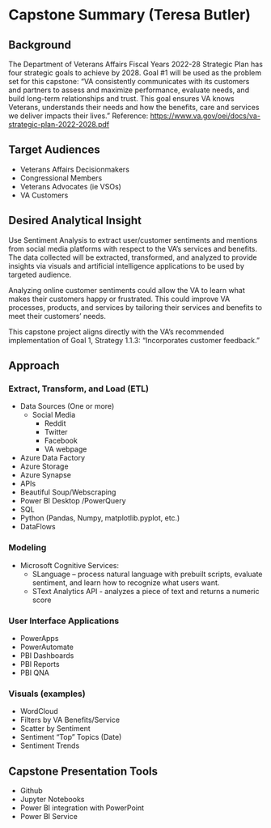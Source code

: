 # Capstone Summary (Teresa Butler)
## Background
The Department of Veterans Affairs Fiscal Years 2022-28 Strategic Plan has four strategic goals to achieve by 2028.  Goal #1 will be used as the problem set for this capstone: “VA consistently communicates with its customers and partners to assess and maximize performance, evaluate needs, and build long-term relationships and trust.  This goal ensures VA knows Veterans, understands their needs and how the benefits, care and services we deliver impacts their lives.”  Reference:  https://www.va.gov/oei/docs/va-strategic-plan-2022-2028.pdf 

## Target Audiences
- Veterans Affairs Decisionmakers
- Congressional Members
- Veterans Advocates (ie VSOs)
- VA Customers

## Desired Analytical Insight
Use Sentiment Analysis to extract user/customer sentiments and mentions from social media platforms with respect to the VA’s services and benefits.  The data collected will be extracted, transformed, and analyzed to provide insights via visuals and artificial intelligence applications to be used by targeted audience. 

Analyzing online customer sentiments could allow the VA to learn what makes their customers happy or frustrated.  This could improve VA processes, products, and services by tailoring their services and benefits to meet their customers’ needs.  

This capstone project aligns directly with the VA’s recommended implementation of Goal 1, Strategy 1.1.3:  “Incorporates customer feedback.” 

## Approach
### Extract, Transform, and Load (ETL)
- Data Sources (One or more)
    - Social Media
        - Reddit
        - Twitter
        - Facebook
        - VA webpage
- Azure Data Factory
- Azure Storage
- Azure Synapse
- APIs
- Beautiful Soup/Webscraping
- Power BI Desktop /PowerQuery
- SQL
- Python (Pandas, Numpy, matplotlib.pyplot, etc.)
- DataFlows 

### Modeling
- Microsoft Cognitive Services: 
    - SLanguage – process natural language with prebuilt scripts, evaluate sentiment, and learn how to recognize what users want.
    - SText Analytics API - analyzes a piece of text and returns a numeric score

### User Interface Applications
- PowerApps
- PowerAutomate
- PBI Dashboards
- PBI Reports 
- PBI QNA

### Visuals (examples)
- WordCloud
- Filters by VA Benefits/Service
- Scatter by Sentiment
- Sentiment “Top” Topics (Date)
- Sentiment Trends

## Capstone Presentation Tools
- Github
- Jupyter Notebooks
- Power BI integration with PowerPoint
- Power BI Service

